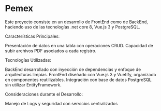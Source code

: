 # Pemex
Este proyecto consiste en un desarrollo de FrontEnd como de BackEnd, haciendo uso de las tecnologías .net core 8, Vue.js 3 y PostgreSQL.

Características Principales:

Presentación de datos en una tabla con operaciones CRUD.
Capacidad de subir archivos PDF asociados a cada registro.

Tecnologías Utilizadas:

BackEnd desarrollado con inyección de dependencias y enfoque de arquitecturas limpias.
FrontEnd diseñado con Vue.js 3 y Vuetify, organizado en componentes reutilizables.
Integración con base de datos PostgreSQL sin utilizar EntityFramework.

Consideraciones durante el Desarrollo:

Manejo de Logs y seguridad con servicios centralizados

